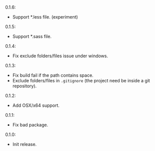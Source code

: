 0.1.6:
* Support *.less file. (experiment)

0.1.5:
* Support *.sass file.

0.1.4:
* Fix exclude folders/files issue under windows.

0.1.3:
* Fix build fail if the path contains space.
* Exclude folders/files in `.gitignore` (the project need be inside a git repository).

0.1.2:
* Add OSX/x64 support.

0.1.1:
* Fix bad package.

0.1.0:
* Init release.